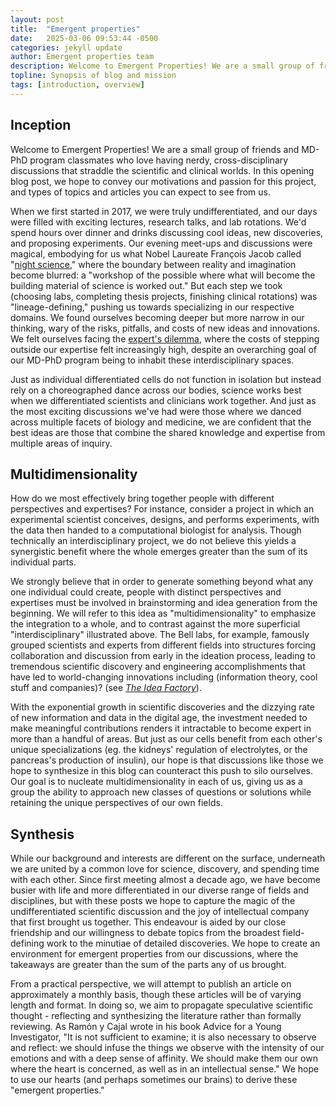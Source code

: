 ```yaml
---
layout: post
title:  "Emergent properties"
date:   2025-03-06 09:53:44 -0500
categories: jekyll update
author: Emergent properties team
description: Welcome to Emergent Properties! We are a small group of friends and MD-PhD program classmates who love having nerdy, cross-disciplinary discussions that straddle the scientific and clinical worlds. In this opening blog post, we hope to convey our motivations and passion for this project, and types of topics and articles you can expect to see from us.
topline: Synopsis of blog and mission
tags: [introduction, overview]
---
```


## Inception
Welcome to Emergent Properties! We are a small group of friends and MD-PhD program classmates who love having nerdy, cross-disciplinary discussions that straddle the scientific and clinical worlds. In this opening blog post, we hope to convey our motivations and passion for this project, and types of topics and articles you can expect to see from us.

When we first started in 2017, we were truly undifferentiated, and our days were filled with exciting lectures, research talks, and lab rotations. We'd spend hours over dinner and drinks discussing cool ideas, new discoveries, and proposing experiments. Our evening meet-ups and discussions were magical, embodying for us what Nobel Laureate François Jacob called "[night science](https://genomebiology.biomedcentral.com/articles/10.1186/s13059-019-1800-6)," where the boundary between reality and imagination become blurred: a "workshop of the possible where what will become the building material of science is worked out." But each step we took (choosing labs, completing thesis projects, finishing clinical rotations) was "lineage-defining," pushing us towards specializing in our respective domains. We found ourselves becoming deeper but more narrow in our thinking, wary of the risks, pitfalls, and costs of new ideas and innovations. We felt ourselves facing the [expert's dilemma](https://genomebiology.biomedcentral.com/articles/10.1186/s13059-020-01985-6?fbclid=IwZXh0bgNhZW0CMTEAAR2bDE9ydO8jr2rm_8EpEzwpPJsoAe1dzgn1fBaGc8FjHiRdYCVTm2r-Wlk_aem_Bz3wFSQxLtwq-vpSBdyrzg), where the costs of stepping outside our expertise felt increasingly high, despite an overarching goal of our MD-PhD program being to inhabit these interdisciplinary spaces.

Just as individual differentiated cells do not function in isolation but instead rely on a choreographed dance across our bodies, science works best when we differentiated scientists and clinicians work together. And just as the most exciting discussions we've had were those where we danced across multiple facets of biology and medicine, we are confident that the best ideas are those that combine the shared knowledge and expertise from multiple areas of inquiry.

## Multidimensionality
How do we most effectively bring together people with different perspectives and expertises? For instance, consider a project in which an experimental scientist conceives, designs, and performs experiments, with the data then handed to a computational biologist for analysis. Though technically an interdisciplinary project, we do not believe this yields a synergistic benefit where the whole emerges greater than the sum of its individual parts.

We strongly believe that in order to generate something beyond what any one individual could create, people with distinct perspectives and expertises must be involved in brainstorming and idea generation from the beginning. We will refer to this idea as "multidimensionality" to emphasize the integration to a whole, and to contrast against the more superficial "interdisciplinary" illustrated above. The Bell labs, for example, famously grouped scientists and experts from different fields into structures forcing collaboration and discussion from early in the ideation process, leading to tremendous scientific discovery and engineering accomplishments that have led to world-changing innovations including (information theory, cool stuff and companies)? (see [*The Idea Factory*](http://www.iot.ntnu.no/innovation/norsi-pims-courses/Greve/Taylor%20&%20Greve%20(2006).pdf)).

With the exponential growth in scientific discoveries and the dizzying rate of new information and data in the digital age, the investment needed to make meaningful contributions renders it intractable to become expert in more than a handful of areas. But just as our cells benefit from each other's unique specializations (eg. the kidneys' regulation of electrolytes, or the pancreas's production of insulin), our hope is that discussions like those we hope to synthesize in this blog can counteract this push to silo ourselves. Our goal is to nucleate multidimensionality in each of us, giving us as a group the ability to approach new classes of questions or solutions while retaining the unique perspectives of our own fields.

## Synthesis
While our background and interests are different on the surface, underneath we are united by a common love for science, discovery, and spending time with each other. Since first meeting almost a decade ago, we have become busier with life and more differentiated in our diverse range of fields and disciplines, but with these posts we hope to capture the magic of the undifferentiated scientific discussion and the joy of intellectual company that first brought us together. This endeavour is aided by our close friendship and our willingness to debate topics from the broadest field-defining work to the minutiae of detailed discoveries. We hope to create an environment for emergent properties from our discussions, where the takeaways are greater than the sum of the parts any of us brought.

From a practical perspective, we will attempt to publish an article on approximately a monthly basis, though these articles will be of varying length and format. In doing so, we aim to propagate speculative scientific thought - reflecting and synthesizing the literature rather than formally reviewing. As Ramón y Cajal wrote in his book Advice for a Young Investigator, "It is not sufficient to examine; it is also necessary to observe and reflect: we should infuse the things we observe with the intensity of our emotions and with a deep sense of affinity. We should make them our own where the heart is concerned, as well as in an intellectual sense." We hope to use our hearts (and perhaps sometimes our brains) to derive these "emergent properties."
